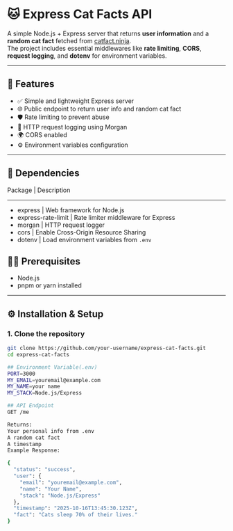 # 🐱 Express Cat Facts API

A simple Node.js + Express server that returns **user information** and a **random cat fact** fetched from [catfact.ninja](https://catfact.ninja/fact).  
The project includes essential middlewares like **rate limiting**, **CORS**, **request logging**, and **dotenv** for environment variables.

---

## 🚀 Features

- ✅ Simple and lightweight Express server
- 🌐 Public endpoint to return user info and random cat fact
- 🛡 Rate limiting to prevent abuse
- 📝 HTTP request logging using Morgan
- 🌍 CORS enabled
- ⚙️ Environment variables configuration

---


## 🧰 Dependencies

 Package                | Description                                
___________________________________________________
- express             | Web framework for Node.js                  
- express-rate-limit  | Rate limiter middleware for Express        
- morgan              | HTTP request logger                        
- cors                | Enable Cross-Origin Resource Sharing     
- dotenv              | Load environment variables from `.env` 



## 🧑‍💻 Prerequisites

- Node.js 
- pnpm or yarn installed

---

## ⚙️ Installation & Setup

### 1. Clone the repository
```bash
git clone https://github.com/your-username/express-cat-facts.git
cd express-cat-facts

## Environment Variable(.env)
PORT=3000
MY_EMAIL=youremail@example.com
MY_NAME=your name
MY_STACK=Node.js/Express

## API Endpoint
GET /me

Returns:
Your personal info from .env
A random cat fact
A timestamp
Example Response:

{
  "status": "success",
  "user": {
    "email": "youremail@example.com",
    "name": "Your Name",
    "stack": "Node.js/Express"
  },
  "timestamp": "2025-10-16T13:45:30.123Z",
  "fact": "Cats sleep 70% of their lives."
}

